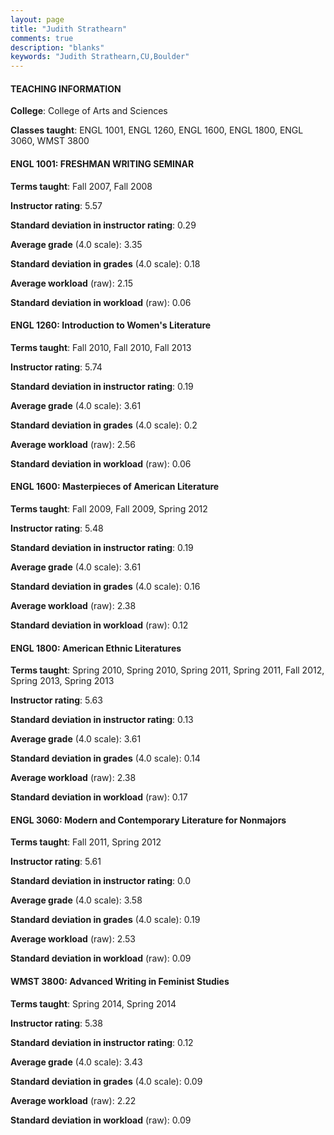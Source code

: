```yaml
---
layout: page
title: "Judith Strathearn" 
comments: true
description: "blanks"
keywords: "Judith Strathearn,CU,Boulder"
---
```

<head>
<script src="https://ajax.googleapis.com/ajax/libs/jquery/2.1.3/jquery.min.js"></script>
<script src="https://dl.dropboxusercontent.com/s/pc42nxpaw1ea4o9/highcharts.js?dl=0"></script>
<!-- <script src="../assets/js/highcharts.js"></script> -->
<style type="text/css">@font-face {
	font-family: "Bebas Neue";
	src: url(https://www.filehosting.org/file/details/544349/BebasNeue Regular.otf) format("opentype");
	}
	h1.Bebas { 
		font-family: "Bebas Neue", Verdana, Tahoma;
	}
</style>
</head>
	   
#### TEACHING INFORMATION

**College**: College of Arts and Sciences

**Classes taught**: ENGL 1001, ENGL 1260, ENGL 1600, ENGL 1800, ENGL 3060, WMST 3800

#### ENGL 1001: FRESHMAN WRITING SEMINAR

**Terms taught**: Fall 2007, Fall 2008

**Instructor rating**: 5.57

**Standard deviation in instructor rating**: 0.29

**Average grade** (4.0 scale): 3.35

**Standard deviation in grades** (4.0 scale): 0.18

**Average workload** (raw): 2.15

**Standard deviation in workload** (raw): 0.06

#### ENGL 1260: Introduction to Women's Literature

**Terms taught**: Fall 2010, Fall 2010, Fall 2013

**Instructor rating**: 5.74

**Standard deviation in instructor rating**: 0.19

**Average grade** (4.0 scale): 3.61

**Standard deviation in grades** (4.0 scale): 0.2

**Average workload** (raw): 2.56

**Standard deviation in workload** (raw): 0.06

#### ENGL 1600: Masterpieces of American Literature

**Terms taught**: Fall 2009, Fall 2009, Spring 2012

**Instructor rating**: 5.48

**Standard deviation in instructor rating**: 0.19

**Average grade** (4.0 scale): 3.61

**Standard deviation in grades** (4.0 scale): 0.16

**Average workload** (raw): 2.38

**Standard deviation in workload** (raw): 0.12

#### ENGL 1800: American Ethnic Literatures

**Terms taught**: Spring 2010, Spring 2010, Spring 2011, Spring 2011, Fall 2012, Spring 2013, Spring 2013

**Instructor rating**: 5.63

**Standard deviation in instructor rating**: 0.13

**Average grade** (4.0 scale): 3.61

**Standard deviation in grades** (4.0 scale): 0.14

**Average workload** (raw): 2.38

**Standard deviation in workload** (raw): 0.17

#### ENGL 3060: Modern and Contemporary Literature for Nonmajors

**Terms taught**: Fall 2011, Spring 2012

**Instructor rating**: 5.61

**Standard deviation in instructor rating**: 0.0

**Average grade** (4.0 scale): 3.58

**Standard deviation in grades** (4.0 scale): 0.19

**Average workload** (raw): 2.53

**Standard deviation in workload** (raw): 0.09

#### WMST 3800: Advanced Writing in Feminist Studies

**Terms taught**: Spring 2014, Spring 2014

**Instructor rating**: 5.38

**Standard deviation in instructor rating**: 0.12

**Average grade** (4.0 scale): 3.43

**Standard deviation in grades** (4.0 scale): 0.09

**Average workload** (raw): 2.22

**Standard deviation in workload** (raw): 0.09

